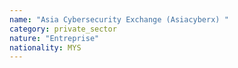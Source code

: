 ```yaml
---
name: "Asia Cybersecurity Exchange (Asiacyberx) "
category: private_sector
nature: "Entreprise"
nationality: MYS
---
```

    